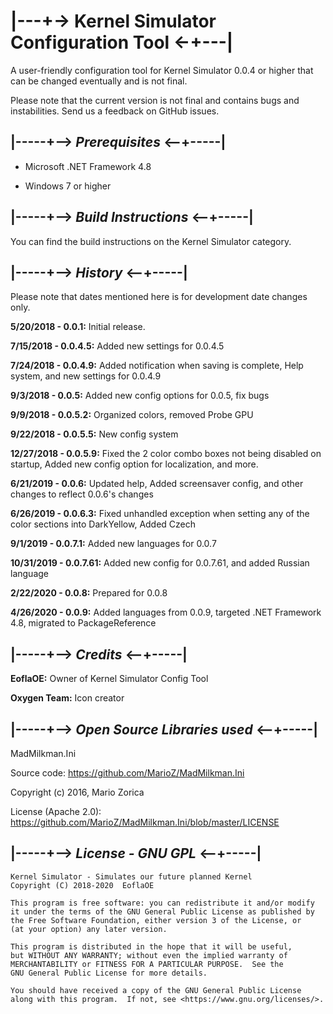 # |---+-> Kernel Simulator Configuration Tool <-+---|

A user-friendly configuration tool for Kernel Simulator 0.0.4 or higher that can be changed eventually and is not final.

Please note that the current version is not final and contains bugs and instabilities. Send us a feedback on GitHub issues.

## |-----+--> _Prerequisites_ <--+-----|

- Microsoft .NET Framework 4.8

- Windows 7 or higher

## |-----+--> _Build Instructions_ <--+-----|

You can find the build instructions on the Kernel Simulator category.

## |-----+--> _History_ <--+-----|

Please note that dates mentioned here is for development date changes only.

**5/20/2018 - 0.0.1:** Initial release.

**7/15/2018 - 0.0.4.5:** Added new settings for 0.0.4.5

**7/24/2018 - 0.0.4.9:** Added notification when saving is complete, Help system, and new settings for 0.0.4.9

**9/3/2018 - 0.0.5:** Added new config options for 0.0.5, fix bugs

**9/9/2018 - 0.0.5.2:** Organized colors, removed Probe GPU

**9/22/2018 - 0.0.5.5:** New config system

**12/27/2018 - 0.0.5.9:** Fixed the 2 color combo boxes not being disabled on startup, Added new config option for localization, and more.

**6/21/2019 - 0.0.6:** Updated help, Added screensaver config, and other changes to reflect 0.0.6's changes

**6/26/2019 - 0.0.6.3:** Fixed unhandled exception when setting any of the color sections into DarkYellow, Added Czech

**9/1/2019 - 0.0.7.1:** Added new languages for 0.0.7

**10/31/2019 - 0.0.7.61:** Added new config for 0.0.7.61, and added Russian language

**2/22/2020 - 0.0.8:** Prepared for 0.0.8

**4/26/2020 - 0.0.9:** Added languages from 0.0.9, targeted .NET Framework 4.8, migrated to PackageReference

## |-----+--> _Credits_ <--+-----|

**EoflaOE:** Owner of Kernel Simulator Config Tool

**Oxygen Team:** Icon creator

## |-----+--> _Open Source Libraries used_ <--+-----|

MadMilkman.Ini

Source code: https://github.com/MarioZ/MadMilkman.Ini

Copyright (c) 2016, Mario Zorica

License (Apache 2.0): https://github.com/MarioZ/MadMilkman.Ini/blob/master/LICENSE

## |-----+--> _License - GNU GPL_ <--+-----|

    Kernel Simulator - Simulates our future planned Kernel
    Copyright (C) 2018-2020  EoflaOE

    This program is free software: you can redistribute it and/or modify
    it under the terms of the GNU General Public License as published by
    the Free Software Foundation, either version 3 of the License, or
    (at your option) any later version.

    This program is distributed in the hope that it will be useful,
    but WITHOUT ANY WARRANTY; without even the implied warranty of
    MERCHANTABILITY or FITNESS FOR A PARTICULAR PURPOSE.  See the
    GNU General Public License for more details.

    You should have received a copy of the GNU General Public License
    along with this program.  If not, see <https://www.gnu.org/licenses/>.

